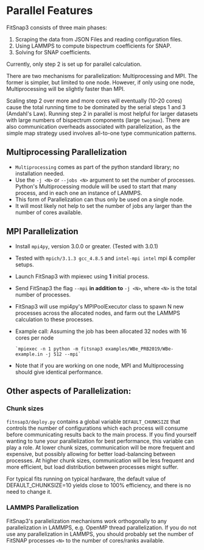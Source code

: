 # Parallel Features

FitSnap3 consists of three main phases:

1) Scraping the data from JSON Files and reading configuration files.
2) Using LAMMPS to compute bispectrum coefficients for SNAP.
3) Solving for SNAP coefficients.

Currently, only step 2 is set up for parallel calculation.

There are two mechanisms for parallelization: Multiprocessing and MPI.
The former is simpler, but limited to one node.
However, if only using one node, Multiprocessing will be slightly faster than MPI.

Scaling step 2 over more and more cores will eventually (10-20 cores) cause the total running time to be dominated by the serial steps 1 and 3 (Amdahl's Law).
Running step 2 in parallel is most helpful for larger datasets with large numbers of bispectrum components (large `twojmax`).
There are also communication overheads associated with parallelization, as the simple map strategy used
involves all-to-one type communication patterns.

## Multiprocessing Parallelization

- `Multiprocessing` comes as part of the python standard library; no installation needed.
- Use the `-j <N>` or `--jobs <N>` argument to set the number of processes.
Python's Multiprocessing module will be used to start that many process, and in each one an instance of LAMMPS.
- This form of Parallelization can thus only be used on a single node.
- It will most likely not help to set the number of jobs any larger than the number of cores available.

## MPI Parallelization

- Install `mpi4py`, version 3.0.0 or greater. (Tested with 3.0.1)
- Tested with `mpich/3.1.3 gcc_4.8.5` and `intel-mpi intel` mpi & compiler setups.
- Launch FitSnap3 with mpiexec using **1** initial process.
- Send FitSnap3 the flag `--mpi` **in addition to** `-j <N>`, where `<N>` is the total number of processes.
- FitSnap3 will use mpi4py's MPIPoolExecutor class to spawn N new processes across the allocated nodes,
and farm out the LAMMPS calculation to these processes. 
- Example call: Assuming the job has been allocated 32 nodes with 16 cores per node

      `mpiexec -n 1 python -m fitsnap3 examples/WBe_PRB2019/WBe-example.in -j 512 --mpi`
- Note that if you are working on one node, MPI and Multiprocessing should give identical performance.

## Other aspects of Parallelization:

### Chunk sizes

`fitnsap3/deploy.py` contains a global variable `DEFAULT_CHUNKSIZE` that controls the number
of configurations which each process will consume before communicating results back to the main process.
If you find yourself wanting to tune your parallelization for best performance, this variable can play a role.
At lower chunk sizes, communication will be more frequent and expensive,
but possibly allowing for better load-balancing between processes.
At higher chunk sizes, communication will be less frequent and more efficient,
but load distribution between processes might suffer.

For typical fits running on typical hardware, the default value of DEFAULT_CHUNKSIZE=10
yields close to 100% efficiency, and there is no need to change it. 

### LAMMPS Parallelization

FitSnap3's parallelization mechanisms work orthogonally to any parallelization in LAMMPS,
e.g. OpenMP thread parallelization. If you do not use any parallelization in LAMMPS,
you should probably set the number of FitSNAP processes `<N>` to the number of cores/ranks available.
 

